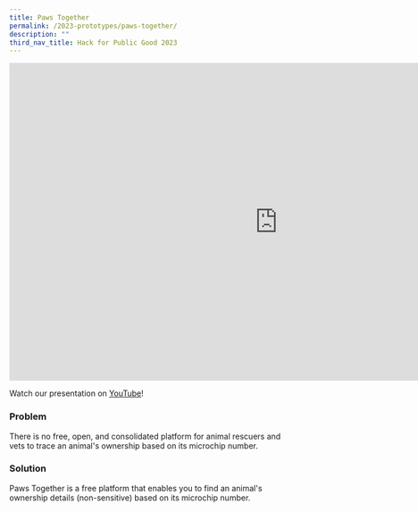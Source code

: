 ```yaml
---
title: Paws Together
permalink: /2023-prototypes/paws-together/
description: ""
third_nav_title: Hack for Public Good 2023
---
```


<iframe allowfullscreen="true" height="569" width="960" frameborder="0" src="https://docs.google.com/presentation/d/e/2PACX-1vQTKZXAAfVqwma94QLePPq590ofbfthfvrxj7Ym3PonUzRemjLHpUHB1Po2c-wX5PHIB47bKWvmq035/embed?start=false&amp;loop=false&amp;delayms=10000"></iframe>

Watch our presentation on [YouTube](https://www.youtube.com/live/mgxE3IPE4WY?feature=share&t=3055)!

### Problem

There is no free, open, and consolidated platform for animal rescuers and vets to trace an animal's ownership based on its microchip number.

### Solution

Paws Together is a free platform that enables you to find an animal's ownership details (non-sensitive) based on its microchip number.
